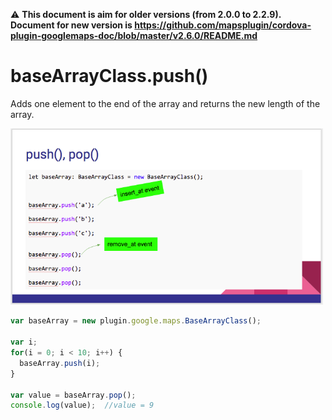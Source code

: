 :warning: **This document is aim for older versions (from 2.0.0 to 2.2.9).
Document for new version is https://github.com/mapsplugin/cordova-plugin-googlemaps-doc/blob/master/v2.6.0/README.md**

# baseArrayClass.push()

Adds one element to the end of the array and returns the new length of the array.

<img src="./push_pop.png" width="500">

```js
var baseArray = new plugin.google.maps.BaseArrayClass();

var i;
for(i = 0; i < 10; i++) {
  baseArray.push(i);
}

var value = baseArray.pop();
console.log(value);  //value = 9
```
